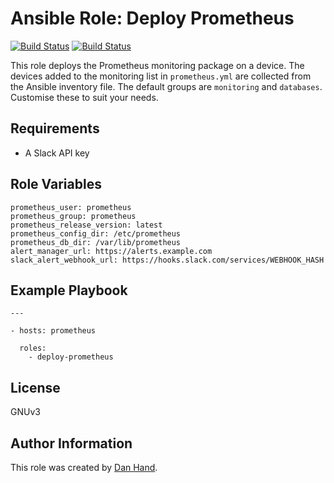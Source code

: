 # Ansible Role: Deploy Prometheus

[![Build Status](https://img.shields.io/endpoint.svg?url=https%3A%2F%2Factions-badge.atrox.dev%2Fdsgnr%2Fansible-role-deploy-prometheus%2Fbadge&style=flat)](https://actions-badge.atrox.dev/dsgnr/ansible-role-deploy-prometheus/goto)
[![Build Status](https://travis-ci.org/dsgnr/ansible-role-deploy-prometheus.svg?branch=master)](https://travis-ci.org/dsgnr/ansible-role-deploy-prometheus)

This role deploys the Prometheus monitoring package on a device. The devices added to the monitoring list in `prometheus.yml` are collected from the Ansible inventory file. The default groups are `monitoring` and `databases`. Customise these to suit your needs.

## Requirements

- A Slack API key

## Role Variables

    prometheus_user: prometheus
    prometheus_group: prometheus
    prometheus_release_version: latest
    prometheus_config_dir: /etc/prometheus
    prometheus_db_dir: /var/lib/prometheus
    alert_manager_url: https://alerts.example.com
    slack_alert_webhook_url: https://hooks.slack.com/services/WEBHOOK_HASH

## Example Playbook

    ---

    - hosts: prometheus

      roles:
        - deploy-prometheus


## License

GNUv3

## Author Information

This role was created by [Dan Hand](https://danielhand.io).

